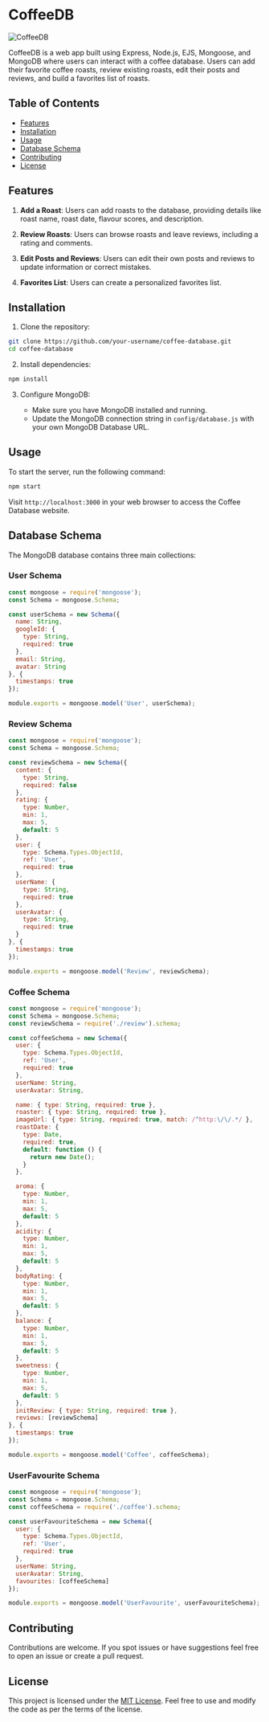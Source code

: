 # CoffeeDB

![CoffeeDB](https://i.imgur.com/5ah6HYP.png)

CoffeeDB is a web app built using Express, Node.js, EJS, Mongoose, and MongoDB where users can interact with a coffee database. Users can add their favorite coffee roasts, review existing roasts, edit their posts and reviews, and build a favorites list of roasts.

## Table of Contents

- [Features](#features)
- [Installation](#installation)
- [Usage](#usage)
- [Database Schema](#database-schema)
- [Contributing](#contributing)
- [License](#license)

## Features

1. **Add a Roast**: Users can add roasts to the database, providing details like roast name, roast date, flavour scores, and description.

2. **Review Roasts**: Users can browse roasts and leave reviews, including a rating and comments.

3. **Edit Posts and Reviews**: Users can edit their own posts and reviews to update information or correct mistakes.

4. **Favorites List**: Users can create a personalized favorites list.

## Installation

1. Clone the repository:

```bash
git clone https://github.com/your-username/coffee-database.git
cd coffee-database
```

2. Install dependencies:

```bash
npm install
```

3. Configure MongoDB:

   - Make sure you have MongoDB installed and running.
   - Update the MongoDB connection string in `config/database.js` with your own MongoDB Database URL.

## Usage

To start the server, run the following command:

```bash
npm start
```

Visit `http://localhost:3000` in your web browser to access the Coffee Database website.


## Database Schema

The MongoDB database contains three main collections:

### User Schema

```javascript
const mongoose = require('mongoose');
const Schema = mongoose.Schema;

const userSchema = new Schema({
  name: String,
  googleId: {
    type: String,
    required: true
  },
  email: String,
  avatar: String
}, {
  timestamps: true
});

module.exports = mongoose.model('User', userSchema);
```

### Review Schema

```javascript
const mongoose = require('mongoose');
const Schema = mongoose.Schema;

const reviewSchema = new Schema({
  content: {
    type: String,
    required: false
  },
  rating: {
    type: Number,
    min: 1,
    max: 5,
    default: 5
  },
  user: {
    type: Schema.Types.ObjectId,
    ref: 'User',
    required: true
  },
  userName: {
    type: String,
    required: true
  },
  userAvatar: {
    type: String,
    required: true
  }
}, {
  timestamps: true
});

module.exports = mongoose.model('Review', reviewSchema);
```

### Coffee Schema

```javascript
const mongoose = require('mongoose');
const Schema = mongoose.Schema;
const reviewSchema = require('./review').schema;

const coffeeSchema = new Schema({
  user: {
    type: Schema.Types.ObjectId,
    ref: 'User',
    required: true
  },
  userName: String,
  userAvatar: String,

  name: { type: String, required: true },
  roaster: { type: String, required: true },
  imageUrl: { type: String, required: true, match: /^http:\/\/.*/ },
  roastDate: {
    type: Date,
    required: true,
    default: function () {
      return new Date();
    }
  },

  aroma: {
    type: Number,
    min: 1,
    max: 5,
    default: 5
  },
  acidity: {
    type: Number,
    min: 1,
    max: 5,
    default: 5
  },
  bodyRating: {
    type: Number,
    min: 1,
    max: 5,
    default: 5
  },
  balance: {
    type: Number,
    min: 1,
    max: 5,
    default: 5
  },
  sweetness: {
    type: Number,
    min: 1,
    max: 5,
    default: 5
  },
  initReview: { type: String, required: true },
  reviews: [reviewSchema]
}, {
  timestamps: true
});

module.exports = mongoose.model('Coffee', coffeeSchema);
```

### UserFavourite Schema

```javascript
const mongoose = require('mongoose');
const Schema = mongoose.Schema;
const coffeeSchema = require('./coffee').schema;

const userFavouriteSchema = new Schema({
  user: {
    type: Schema.Types.ObjectId,
    ref: 'User',
    required: true
  },
  userName: String,
  userAvatar: String,
  favourites: [coffeeSchema]
});

module.exports = mongoose.model('UserFavourite', userFavouriteSchema);
```

## Contributing

Contributions are welcome. If you spot issues or have suggestions feel free to open an issue or create a pull request.

## License

This project is licensed under the [MIT License](LICENSE). Feel free to use and modify the code as per the terms of the license.